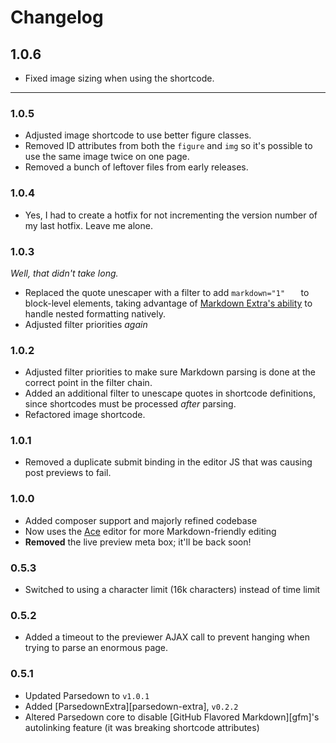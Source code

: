 # Changelog

## 1.0.6
* Fixed image sizing when using the shortcode.

-----

### 1.0.5
* Adjusted image shortcode to use better figure classes.
* Removed ID attributes from both the `figure` and `img` so it's possible to use the same image twice on one page.
* Removed a bunch of leftover files from early releases.

### 1.0.4
* Yes, I had to create a hotfix for not incrementing the version number of my last hotfix. Leave me alone.

### 1.0.3
_Well, that didn't take long._

* Replaced the quote unescaper with a filter to add `markdown="1"	` to block-level elements, taking advantage of [Markdown Extra's ability](https://michelf.ca/projects/php-markdown/extra/#markdown-attr) to handle nested formatting natively.
* Adjusted filter priorities _again_

### 1.0.2
* Adjusted filter priorities to make sure Markdown parsing is done at the correct point in the filter chain.
* Added an additional filter to unescape quotes in shortcode definitions, since shortcodes must be processed _after_ parsing. 
* Refactored image shortcode.

### 1.0.1
* Removed a duplicate submit binding in the editor JS that was causing post previews to fail.

### 1.0.0
* Added composer support and majorly refined codebase
* Now uses the [Ace](https://ace.c9.io/#nav=about) editor for more Markdown-friendly editing
* **Removed** the live preview meta box; it'll be back soon!

### 0.5.3

* Switched to using a character limit (16k characters) instead of time limit

### 0.5.2

* Added a timeout to the previewer AJAX call to prevent hanging when trying to parse an enormous page.

### 0.5.1

* Updated Parsedown to `v1.0.1`
* Added [ParsedownExtra][parsedown-extra], `v0.2.2`
* Altered Parsedown core to disable [GitHub Flavored Markdown][gfm]'s autolinking feature (it was breaking shortcode attributes)
